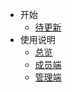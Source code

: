 * 开始
	* [待更新](start.md)
* 使用说明
	* [总览](guide.md)
	* [成员端](guide-user.md)
	* [管理端](guide-managing.md)
